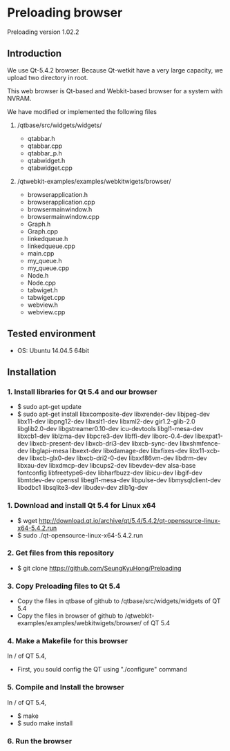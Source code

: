 # Preloading browser
Preloading version 1.02.2

## Introduction
We use Qt-5.4.2 browser.
Because Qt-wetkit have a very large capacity, we upload two directory in root.

This web browser is Qt-based and Webkit-based browser for a system with NVRAM.

We have modified or implemented the following files
 1. /qtbase/src/widgets/widgets/
	- qtabbar.h
	- qtabbar.cpp
	- qtabbar_p.h
	- qtabwidget.h
	- qtabwidget.cpp

 2. /qtwebkit-examples/examples/webkitwigets/browser/
	- browserapplication.h
	- browserapplication.cpp
	- browsermainwindow.h
	- browsermainwindow.cpp
	- Graph.h
	- Graph.cpp
	- linkedqueue.h
	- linkedqueue.cpp
	- main.cpp
	- my_queue.h
	- my_queue.cpp
	- Node.h
	- Node.cpp
	- tabwiget.h
	- tabwiget.cpp
	- webview.h
	- webview.cpp

## Tested environment
 - OS: Ubuntu 14.04.5 64bit

## Installation
### 1. Install libraries for Qt 5.4 and our browser
 - $ sudo apt-get update   
 - $ sudo apt-get install libxcomposite-dev libxrender-dev libjpeg-dev libx11-dev libpng12-dev libxslt1-dev libxml2-dev gir1.2-glib-2.0 libglib2.0-dev libgstreamer0.10-dev icu-devtools libgl1-mesa-dev libxcb1-dev liblzma-dev libpcre3-dev libffi-dev liborc-0.4-dev libexpat1-dev libxcb-present-dev libxcb-dri3-dev libxcb-sync-dev libxshmfence-dev libglapi-mesa libxext-dev libxdamage-dev libxfixes-dev libx11-xcb-dev libxcb-glx0-dev libxcb-dri2-0-dev libxxf86vm-dev libdrm-dev libxau-dev libxdmcp-dev libcups2-dev libevdev-dev alsa-base fontconfig libfreetype6-dev libharfbuzz-dev libicu-dev libgif-dev libmtdev-dev openssl libegl1-mesa-dev libpulse-dev libmysqlclient-dev libodbc1 libsqlite3-dev libudev-dev zlib1g-dev

### 1. Download and install Qt 5.4 for Linux x64
 - $ wget http://download.qt.io/archive/qt/5.4/5.4.2/qt-opensource-linux-x64-5.4.2.run  
 - $ sudo ./qt-opensource-linux-x64-5.4.2.run

### 2. Get files from this repository
 - $ git clone https://github.com/SeungKyuHong/Preloading

### 3. Copy Preloading files to Qt 5.4
 - Copy the files in qtbase of github to /qtbase/src/widgets/widgets of QT 5.4
 - Copy the files in browser of github to /qtwebkit-examples/examples/webkitwigets/browser/ of QT 5.4

### 4. Make a Makefile for this browser
In / of QT 5.4,
 - First, you sould config the QT using "./configure" command

### 5. Compile and Install the browser
In / of QT 5.4,
 - $ make	  
 - $ sudo make install

### 6. Run the browser

